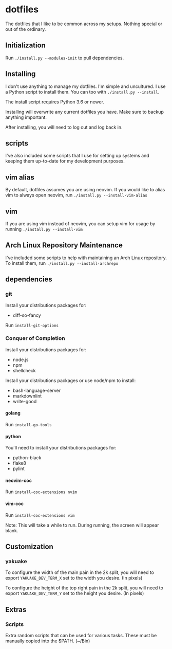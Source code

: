 # dotfiles

The dotfiles that I like to be common across my setups.
Nothing special or out of the ordinary.

## Initialization

Run `./install.py --modules-init` to pull dependencies.

## Installing

I don't use anything to manage my dotfiles. I'm simple and uncultured. I use a
Python script to install them. You can too with `./install.py --install`.

The install script requires Python 3.6 or newer.

Installing will overwrite any current dotfiles you have. Make sure to backup
anything important.

After installing, you will need to log out and log back in.

## scripts

I've also included some scripts that I use for setting up systems and keeping
them up-to-date for my development purposes.

## vim alias

By default, dotfiles assumes you are using neovim. If you would like to alias
vim to always open neovim, run `./install.py --install-vim-alias`

## vim

If you are using vim instead of neovim, you can setup vim for usage by running
`./install.py --install-vim`

## Arch Linux Repository Maintenance

I've included some scripts to help with maintaining an Arch Linux repository.
To install them, run `./install.py --install-archrepo`

## dependencies

### git

Install your distributions packages for:

* diff-so-fancy

Run `install-git-options`

### Conquer of Completion

Install your distributions packages for:

* node.js
* npm
* shellcheck

Install your distributions packages or use node/npm to install:

* bash-language-server
* markdownlint
* write-good

#### golang

Run `install-go-tools`

#### python

You'll need to install your distributions packages for:

* python-black
* flake8
* pylint

#### neovim-coc

Run `install-coc-extensions nvim`

#### vim-coc

Run `install-coc-extensions vim`

Note: This will take a while to run. During running, the screen will appear blank.

## Customization

### yakuake

To configure the width of the main pain in the 2k split, you will need to export
`YAKUAKE_DEV_TERM_X` set to the width you desire. (In pixels)

To configure the height of the top right pain in the 2k split, you will need to
export `YAKUAKE_DEV_TERM_Y` set to the height you desire. (In pixels)

## Extras

### Scripts

Extra random scripts that can be used for various tasks. These must be manually
copied into the $PATH. (~/Bin)
